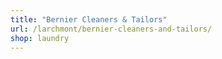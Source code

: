 ```yaml
---
title: "Bernier Cleaners & Tailors"
url: /larchmont/bernier-cleaners-and-tailors/
shop: laundry
---
```

